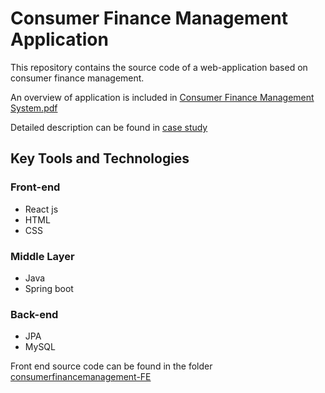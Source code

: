# Consumer Finance Management Application

This repository contains the source code of a web-application based on consumer finance management.

An overview of application is included in [Consumer Finance Management System.pdf](https://github.com/priyaps2000/consumerfinancemanagement/files/10037639/Consumer.Finance.Management.System.Team-1.pdf)

Detailed description can be found in [case study](https://github.com/priyaps2000/consumerfinancemanagement/blob/master/Consumer%20Finance%20Management%20System%20Slides.pdf)

## Key Tools and Technologies

### Front-end
* React js
* HTML
* CSS

### Middle Layer
* Java
* Spring boot 

### Back-end
* JPA
* MySQL

Front end source code can be found in the folder [consumerfinancemanagement-FE](https://github.com/priyaps2000/consumerfinancemanagement/tree/master/consumerfinancemanagement-FE)
